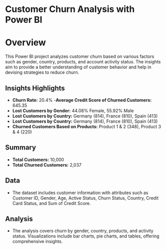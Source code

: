 # Customer Churn Analysis with Power BI

# Overview

This Power BI project analyzes customer churn based on various factors such as gender, country, products, and account activity status. The insights aim to provide a better understanding of customer behavior and help in devising strategies to reduce churn.

## Insights Highlights

- **Churn Rate:** 20.4%
-**Average Credit Score of Churned Customers:** 645.35
- **Lost Customers by Gender:** 44.08% Female, 55.92% Male
- **Lost Customers by Country:** Germany (814), France (810), Spain (413)
- **Lost Customers by Country:** Germany (814), France (810), Spain (413)
- **Churned Customers Based on Products:** Product 1 & 2 (348), Product 3 & 4 (220)

## Summary

- **Total Customers:** 10,000
- **Total Churned Customers:** 2,037

## Data

- The dataset includes customer information with attributes such as Customer ID, Gender, Age, Active Status, Churn Status, Country, Credit Card Status, and Sum of Credit Score.


## Analysis

- The analysis covers churn by gender, country, products, and activity status. Visualizations include bar charts, pie charts, and tables, offering comprehensive insights.
